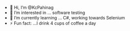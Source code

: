 - 👋 Hi, I’m @KcPahinag
- 👀 I’m interested in ... software testing 
- 🌱 I’m currently learning ... C#, working towards Selenium
- ⚡ Fun fact: ...I drink 4 cups of coffee a day

<!---
KcPahinag/KcPahinag is a ✨ special ✨ repository because its `README.md` (this file) appears on your GitHub profile.
You can click the Preview link to take a look at your changes.
--->
